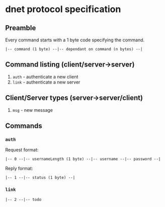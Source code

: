 dnet protocol specification
===========================

## Preamble

Every command starts with a 1 byte code specifying the command.

```
|-- command (1 byte) --|-- dependant on command (n bytes) --|
```

## Command listing (client/server->server)

1. `auth` - authenticate a new client
2. `link` - authenticate a new server

## Client/Server types (server->server/client)

1. `msg` - new message

## Commands

### `auth`

Request format:

```
|-- 0 --|-- usernameLength (1 byte) --|-- username --|-- password --|
```

Reply format:

```
|-- 1 --|-- status (1 byte) --|
```

### `link`

```
|-- 2 --|-- todo
```

